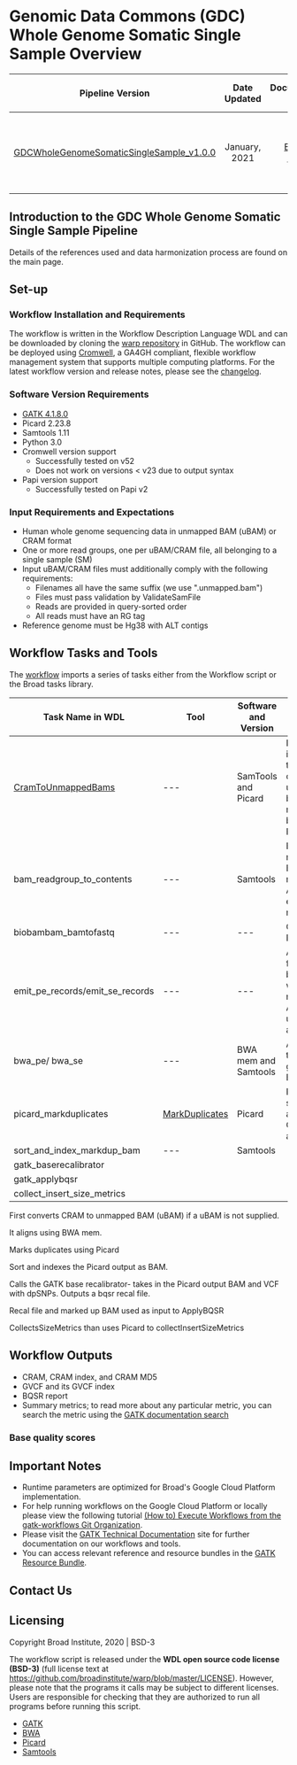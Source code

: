 # Genomic Data Commons (GDC) Whole Genome Somatic Single Sample Overview

| Pipeline Version | Date Updated | Documentation Author | Questions or Feedback |
| :----: | :---: | :----: | :--------------: |
| [GDCWholeGenomeSomaticSingleSample_v1.0.0](https://github.com/broadinstitute/warp/releases) | January, 2021 | [Elizabeth Kiernan](mailto:ekiernan@broadinstitute.org) | Please file GitHub issues in warp or contact [Kylee Degatano](mailto:kdegatano@broadinstitute.org) |

## Introduction to the GDC Whole Genome Somatic Single Sample Pipeline
Details of the references used and data harmonization process are found on the main page.

## Set-up

### Workflow Installation and Requirements

The workflow is written in the Workflow Description Language WDL and can be downloaded by cloning the [warp repository](https://github.com/broadinstitute/warp/tree/master) in GitHub. The workflow can be deployed using [Cromwell](https://github.com/broadinstitute/cromwell), a GA4GH compliant, flexible workflow management system that supports multiple computing platforms. For the latest workflow version and release notes, please see the [changelog]().

### Software Version Requirements

* [GATK 4.1.8.0](https://github.com/broadinstitute/gatk/releases/tag/4.1.8.0)
* Picard 2.23.8
* Samtools 1.11
* Python 3.0
* Cromwell version support
    * Successfully tested on v52
    * Does not work on versions < v23 due to output syntax
* Papi version support
	* Successfully tested on Papi v2

### Input Requirements and Expectations

- Human whole genome sequencing data in unmapped BAM (uBAM) or CRAM format
- One or more read groups, one per uBAM/CRAM file, all belonging to a single sample (SM)
- Input uBAM/CRAM files must additionally comply with the following requirements:
    * Filenames all have the same suffix (we use ".unmapped.bam")
    * Files must pass validation by ValidateSamFile
    * Reads are provided in query-sorted order
    * All reads must have an RG tag
- Reference genome must be Hg38 with ALT contigs



## Workflow Tasks and Tools

The [workflow](https://github.com/broadinstitute/warp/blob/develop/beta-pipelines/broad/somatic/single_sample/wgs/gdc_genome/GDCWholeGenomeSomaticSingleSample.wdl) imports a series of tasks either from the Workflow script or the Broad tasks library.

| Task Name  in WDL | Tool | Software and Version | Description | 
| --- | --- | --- | --- |
| [CramToUnmappedBams](https://github.com/broadinstitute/warp/blob/develop/tasks/broad/cram_to_unmapped_bams/CramToUnmappedBams.wdl) | --- | SamTools and Picard | If a CRAM file is used as input, the task converts to UBAM, generates an output map that is then used to split the uBAM by readgroup. The resulting BAM is sorted by query name using Picard |
| bam_readgroup_to_contents | --- | Samtools | Extracts all the readgroups from the BAM header and returns a WDL Array[Object] where each row is a readgroup. |
| biobambam_bamtofastq | --- | --- | Converts the uBAMs to FASTQ|
| emit_pe_records/emit_se_records | --- | --- | Associates the fasta file(s) generated by biobambam_bamtofastq with their respective readgroup; creates an Array of Structs to be used as input for alignment |
| bwa_pe/ bwa_se | --- | BWA mem and Samtools | Aligns FASTQ reads to the reference genome, generating an aligned BAM file |
| picard_markduplicates | [MarkDuplicates](https://gatk.broadinstitute.org/hc/en-us/articles/360037052812-MarkDuplicates-Picard-) | Picard | Runs MarkDuplicates in silent mode to locate and tag duplicate reads. Outputs a tagged BAM and metrics file. | 
| sort_and_index_markdup_bam | --- | Samtools | 
| gatk_baserecalibrator | 
| gatk_applybqsr | 
| collect_insert_size_metrics | 

First converts CRAM to unmapped BAM (uBAM) if a uBAM is not supplied.

It aligns using BWA mem. 

Marks duplicates using Picard

Sort and indexes the Picard output as BAM.

Calls the GATK base recalibrator- takes in the Picard output BAM and VCF with dpSNPs. Outputs a bqsr recal file.

Recal file and marked up BAM used as input to ApplyBQSR

CollectsSizeMetrics than uses Picard to collectInsertSizeMetrics



## Workflow Outputs

- CRAM, CRAM index, and CRAM MD5
- GVCF and its GVCF index
- BQSR report
- Summary metrics; to read more about any particular metric, you can search the metric using the [GATK documentation search](https://gatk.broadinstitute.org/hc/en-us/categories/360002302312)

### Base quality scores

## Important Notes

- Runtime parameters are optimized for Broad's Google Cloud Platform implementation.
- For help running workflows on the Google Cloud Platform or locally please
view the following tutorial [(How to) Execute Workflows from the gatk-workflows Git Organization](https://gatk.broadinstitute.org/hc/en-us/articles/360035530952).
- Please visit the [GATK Technical Documentation](https://gatk.broadinstitute.org/hc/en-us/categories/360002310591) site for further documentation on our workflows and tools.
- You can access relevant reference and resource bundles in the [GATK Resource Bundle](https://gatk.broadinstitute.org/hc/en-us/articles/360035890811).

## Contact Us


## Licensing

Copyright Broad Institute, 2020 | BSD-3

The workflow script is released under the **WDL open source code license (BSD-3)** (full license text at https://github.com/broadinstitute/warp/blob/master/LICENSE). However, please note that the programs it calls may be subject to different licenses. Users are responsible for checking that they are authorized to run all programs before running this script.

- [GATK](https://software.broadinstitute.org/gatk/download/licensing.php)
- [BWA](http://bio-bwa.sourceforge.net/bwa.shtml#13)
- [Picard](https://broadinstitute.github.io/picard/)
- [Samtools](http://www.htslib.org/terms/)


